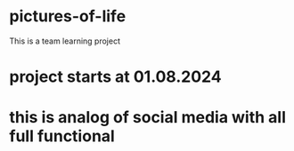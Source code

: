 # pictures-of-life
This is a team learning project

# project starts at 01.08.2024

# this is analog of social media with all full functional
